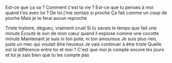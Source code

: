 Est-ce que ça va ?
Comment c'est ta vie ?
Est-ce que tu penses à moi quand t'es avec lui ?
De toi j'me sentais si proche
Ça fait comme un coup de pioche
Mais je te ferai aucun reproche

Triste histoire, dégueu, vraiment cruel
Si tu savais le temps que fait une minute
Écoute le son de mon cœur quand il explose comme une cocotte minute
Maintenant je suis ni ton pote, ni ton amoureux
Je suis plus rien, juste un mec qui voulait être heureux
Je vais continuer à être triste
Quelle est la différence entre toi et moi ?
C'est que moi je compte encore les jours et toi je sais bien que tu les compte pas
